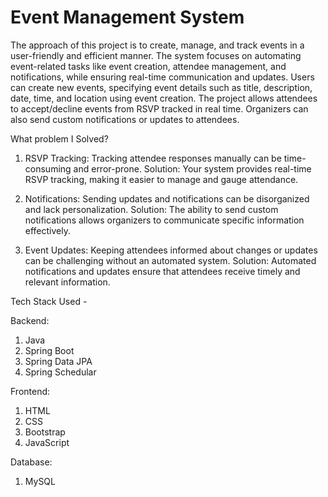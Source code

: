 # Event Management System

The approach of this project is to create, manage, and track events in a user-friendly and efficient manner. The system focuses on automating event-related tasks like event creation, attendee management, and notifications, while ensuring real-time communication and updates. Users can create new events, specifying event details such as title, description, date, time, and location using event creation. The project allows attendees to accept/decline events from RSVP tracked in real time. Organizers can also send custom notifications or updates to attendees.

What problem I Solved?
1. RSVP Tracking: Tracking attendee responses manually can be time-consuming and error-prone.
Solution: Your system provides real-time RSVP tracking, making it easier to manage and gauge attendance.

2. Notifications: Sending updates and notifications can be disorganized and lack personalization.
Solution: The ability to send custom notifications allows organizers to communicate specific information effectively.

3. Event Updates: Keeping attendees informed about changes or updates can be challenging without an automated system.
Solution: Automated notifications and updates ensure that attendees receive timely and relevant information.


Tech Stack Used - 

Backend:
1. Java 
2. Spring Boot
3. Spring Data JPA
4. Spring Schedular

Frontend:
1. HTML
2. CSS
3. Bootstrap
4. JavaScript

Database:
1. MySQL
